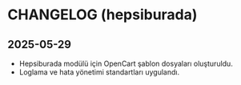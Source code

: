 # CHANGELOG (hepsiburada)

## 2025-05-29
- Hepsiburada modülü için OpenCart şablon dosyaları oluşturuldu.
- Loglama ve hata yönetimi standartları uygulandı. 